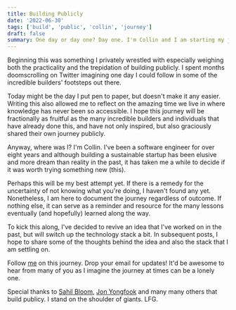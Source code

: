 ```yaml
---
title: Building Publicly
date: '2022-06-30'
tags: ['build', 'public', 'collin', 'journey']
draft: false
summary: One day or day one? Day one. I'm Collin and I am starting my journey to build publicly.
---
```


Beginning this was something I privately wrestled with especially weighing both the practicality and the trepidation of building publicly. I spent months doomscrolling on Twitter imagining one day I could follow in some of the incredible builders' footsteps out there.

Today might be the day I put pen to paper, but doesn't make it any easier. Writing this also allowed me to reflect on the amazing time we live in where knowledge has never been so accessible. I hope this journey will be fractionally as fruitful as the many incredible builders and individuals that have already done this, and have not only inspired, but also graciously shared their own journey publicly.

Anyway, where was I? I'm Collin. I've been a software engineer for over eight years and although building a sustainable startup has been elusive and more dream than reality in the past, it has taken me a while to decide if it was worth trying something new (this).

Perhaps this will be my best attempt yet. If there is a remedy for the uncertainty of not knowing what you're doing, I haven't found any yet. Nonetheless, I am here to document the journey regardless of outcome. If nothing else, it can serve as a reminder and resource for the many lessons eventually (and hopefully) learned along the way.

To kick this along, I've decided to revive an idea that I've worked on in the past, but will switch up the technology stack a bit. In subsequent posts, I hope to share some of the thoughts behind the idea and also the stack that I am settling on.

Follow [me](https://twitter.com/grepsc1) on this journey. Drop your email for updates! It'd be awesome to hear from many of you as I imagine the journey at times can be a lonely one.

Special thanks to [Sahil Bloom](https://twitter.com/SahilBloom), [Jon Yongfook](https://twitter.com/yongfook) and many many others that build publicy. I stand on the shoulder of giants. LFG.
